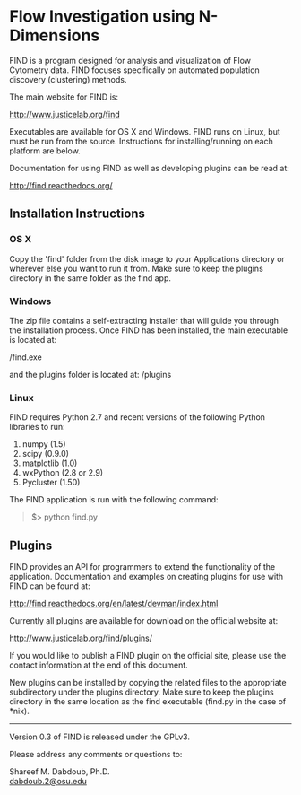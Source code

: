 Flow Investigation using N-Dimensions 
=====================================

FIND is a program designed for analysis and visualization of 
Flow Cytometry data. FIND focuses specifically on automated population 
discovery (clustering) methods.

The main website for FIND is:

http://www.justicelab.org/find

Executables are available for OS X and Windows. FIND runs on Linux, 
but must be run from the source. Instructions for installing/running 
on each platform are below.

Documentation for using FIND as well as developing plugins can be read at:

http://find.readthedocs.org/


## Installation Instructions

### OS X

Copy the 'find' folder from the disk image to your Applications directory or wherever 
else you want to run it from. Make sure to keep the plugins directory in the same 
folder as the find app.

### Windows

The zip file contains a self-extracting installer that will guide you through the installation 
process. Once FIND has been installed, the main executable is located at:

<install dir.>/find.exe

and the plugins folder is located at:
<install dir.>/plugins

### Linux

FIND requires Python 2.7 and recent versions of the following Python libraries to 
run:

1. numpy (1.5)
2. scipy (0.9.0)
3. matplotlib (1.0)
4. wxPython (2.8 or 2.9)
5. Pycluster (1.50)

The FIND application is run with the following command:

> $> python find.py

## Plugins

FIND provides an API for programmers to extend the functionality of the application. 
Documentation and examples on creating plugins for use with FIND can be found at:

http://find.readthedocs.org/en/latest/devman/index.html

Currently all plugins are available for download on the official website at:

http://www.justicelab.org/find/plugins/

If you would like to publish a FIND plugin on the official site, please use the contact 
information at the end of this document.

New plugins can be installed by copying the related files to the appropriate subdirectory 
under the plugins directory. Make sure to keep the plugins directory in the same location 
as the find executable (find.py in the case of *nix).


---
Version 0.3 of FIND is released under the GPLv3.

Please address any comments or questions to:

Shareef M. Dabdoub, Ph.D.  
dabdoub.2@osu.edu

